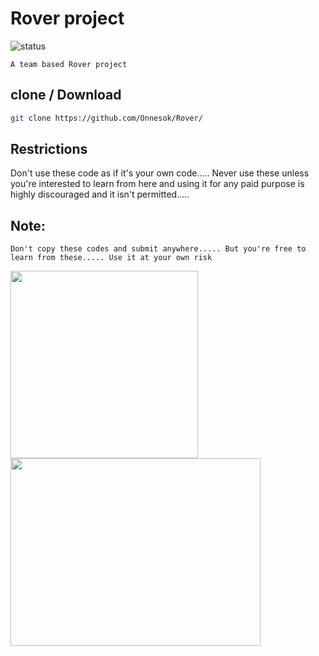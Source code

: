 # Rover project

![status](https://img.shields.io/badge/status-Working-red?style=flat-square)


```A team based Rover project ```

## clone / Download
```bash
git clone https://github.com/Onnesok/Rover/

```

## Restrictions
Don't use these code as if it's your own code..... Never use these unless you're interested to learn from here and using it for any paid purpose is highly discouraged and it isn't permitted.....

## Note: 
```Don't copy these codes and submit anywhere..... But you're free to learn from these..... Use it at your own risk ```


<img src="https://github.com/Onnesok/Rover/blob/master/pics_rover/293069574_527315765840241_4955519413279060297_n.png" height = 300 width = 300><img src="https://github.com/Onnesok/Rover/blob/master/pics_rover/292533363_346134131003697_1417460284502209922_n.png" height = 300 width = 400>

